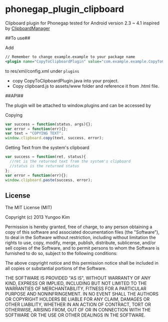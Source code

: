 phonegap_plugin_clipboard
=========================

Clipboard plugin for Phonegap tested for Android version 2.3 ~ 4.1 inspired by [ClipboardManager](https://github.com/phonegap/phonegap-plugins/tree/master/Android/ClipboardManager)


##To use##

Add
```xml
// Remember to change example.example to your package name
<plugin name="CopyToClipboardPlugin" value="com.example.example.CopyToClipboardPlugin" />
```  
to res/xml/config.xml under ```plugins```
* copy CopyToClipboardPlugin.java into your project.
* Copy clipboard.js to assets/www folder and reference it from .html file.

##API##

The plugin will be attached to window.plugins and can be accessed by 

Copying
```js
var success = function(status, args){};
var error = function(err){};
var text = "COPYING TEXT";
window.clipboard.copy(text, success, error);
``` 
Getting Text from the system's clipboard
```js
var success = function(ret, status){
  //ret is the returned text from the system's clipboard
  //status is the returned status
};
var error = function(err){};
window.clipboard.paste(success, error);
```



## License ##

The MIT License (MIT)

Copyright (c) 2013 Yungoo Kim

Permission is hereby granted, free of charge, to any person obtaining a copy of this software and associated documentation files (the "Software"), to deal in the Software without restriction, including without limitation the rights to use, copy, modify, merge, publish, distribute, sublicense, and/or sell copies of the Software, and to permit persons to whom the Software is furnished to do so, subject to the following conditions:

The above copyright notice and this permission notice shall be included in all copies or substantial portions of the Software.

THE SOFTWARE IS PROVIDED "AS IS", WITHOUT WARRANTY OF ANY KIND, EXPRESS OR IMPLIED, INCLUDING BUT NOT LIMITED TO THE WARRANTIES OF MERCHANTABILITY, FITNESS FOR A PARTICULAR PURPOSE AND NONINFRINGEMENT. IN NO EVENT SHALL THE AUTHORS OR COPYRIGHT HOLDERS BE LIABLE FOR ANY CLAIM, DAMAGES OR OTHER LIABILITY, WHETHER IN AN ACTION OF CONTRACT, TORT OR OTHERWISE, ARISING FROM, OUT OF OR IN CONNECTION WITH THE SOFTWARE OR THE USE OR OTHER DEALINGS IN THE SOFTWARE.
